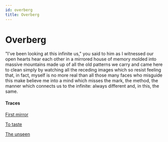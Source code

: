 ```yaml
---
id: overberg
title: Overberg
---
```


# Overberg

"I've been looking at this infinite us,"
you said to him as I witnessed
our open hearts hear each other
in a mirrored house of memory 
molded into massive mountains
made up of all the old patterns we carry
and came here to clean simply
by watching all the receding images
which so resist feeling that, in fact, 
myself is no more real
than all those many faces
who misguide this make believe me
into a mind which misses the mark,
the method, the manner which connects
us to the infinite: always different and,
in this, the same. 

#### Traces

[First mirror](https://www.poetseers.org/the-poetseers/hafiz/hafiz-poems-the-gift/hlove/2-2/)

[To taste](https://youtu.be/YkkKUARRpeU?t=271 "Rhye on that tiny desk")

[The unseen](https://www.youtube.com/watch?v=eFyb5xrCtz8 "The Invisible Lover of a secret trio")